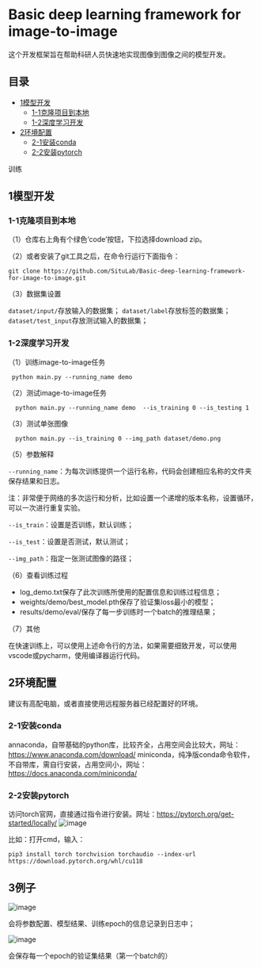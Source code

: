 # Basic deep learning framework for image-to-image

这个开发框架旨在帮助科研人员快速地实现图像到图像之间的模型开发。

## 目录
- [1模型开发](#1模型开发)
  - [1-1克隆项目到本地](#1-1克隆项目到本地)
  - [1-2深度学习开发](#1-2深度学习开发)
- [2环境配置](#2环境配置)
  - [2-1安装conda](#2-1安装conda)
  - [2-2安装pytorch](#2-2安装pytorch)


训练


## 1模型开发
### 1-1克隆项目到本地
（1）仓库右上角有个绿色‘code’按钮，下拉选择download zip。

（2）或者安装了git工具之后，在命令行运行下面指令：

`git clone https://github.com/SituLab/Basic-deep-learning-framework-for-image-to-image.git`

（3）数据集设置

`dataset/input/`存放输入的数据集；
`dataset/label`存放标签的数据集；
`dataset/test_input`存放测试输入的数据集；

### 1-2深度学习开发

（1）训练image-to-image任务

`  python main.py --running_name demo  `

（2）测试image-to-image任务

`  python main.py --running_name demo  --is_training 0 --is_testing 1`

（3）测试单张图像

`  python main.py --is_training 0 --img_path dataset/demo.png`

（5）参数解释

`--running_name`：为每次训练提供一个运行名称，代码会创建相应名称的文件夹保存结果和日志。

注：非常便于网络的多次运行和分析，比如设置一个递增的版本名称，设置循环，可以一次进行重复实验。

`--is_train`：设置是否训练，默认训练；

`--is_test`：设置是否测试，默认测试；

`--img_path`：指定一张测试图像的路径；

（6）查看训练过程

- log_demo.txt保存了此次训练所使用的配置信息和训练过程信息；
- weights/demo/best_model.pth保存了验证集loss最小的模型；
- results/demo/eval/保存了每一步训练时一个batch的推理结果；

（7）其他

在快速训练上，可以使用上述命令行的方法，如果需要细致开发，可以使用vscode或pycharm，使用编译器运行代码。


## 2环境配置
建议有高配电脑，或者直接使用远程服务器已经配置好的环境。
### 2-1安装conda
annaconda，自带基础的python库，比较齐全，占用空间会比较大，网址：https://www.anaconda.com/download/
miniconda，纯净版conda命令软件，不自带库，需自行安装，占用空间小，网址：https://docs.anaconda.com/miniconda/

### 2-2安装pytorch
访问torch官网，直接通过指令进行安装。网址：https://pytorch.org/get-started/locally/
![image](https://github.com/user-attachments/assets/37652e77-f305-4814-88cc-d506ab77e1db)

比如：打开cmd，输入：

`pip3 install torch torchvision torchaudio --index-url https://download.pytorch.org/whl/cu118`

## 3例子
![image](https://github.com/user-attachments/assets/b2d58d30-408d-4ef9-b698-a0b005c104db)

会将参数配置、模型结果、训练epoch的信息记录到日志中；

![image](https://github.com/user-attachments/assets/6a2e585f-f7f6-4a13-aaaa-1cf05698400b)

会保存每一个epoch的验证集结果（第一个batch的）
